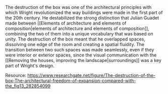 ---
---

The destruction of the box was one of the architectural principles with which Wright revolutionized the way buildings were made in the first part of the 20th century. He destabilized the strong distinction that Julian Guadet made between [[Elements of architecture and elements of composition|elements of architecture and elements of composition]], combining the two of them into a unique vocabulary that was based on unity. The destruction of the box meant that he overlapped spaces, dissolving one edge of the room and creating a spatial fluidity. The transition between two such spaces was made seamlessly, even if they were interior or exterior spaces, since the visual communication with the [[Removing the houses, improving the landscape|surroundings]] was a key part of Wright's design.

Resource: https://www.researchgate.net/figure/The-destruction-of-the-box-The-architectural-freedom-of-expansion-compared-with-the_fig13_282854099